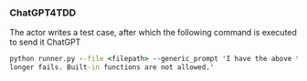 ### ChatGPT4TDD

The actor writes a test case, after which the following command is executed to send it ChatGPT
```cmd
python runner.py --file <filepath> --generic_prompt 'I have the above test, what would be a minimal code so that the test no
longer fails. Built-in functions are not allowed.'
```
